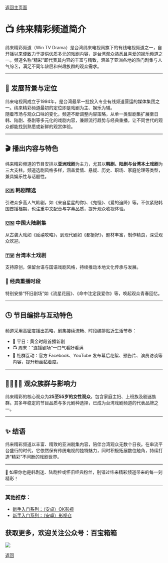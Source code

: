 [返回主页面](..)

# 📺 纬来精彩频道简介

纬来精彩频道（Win TV Drama）是台湾纬来电视网旗下的有线电视频道之一，自开播以来便致力于提供优质多元的戏剧内容，是台湾观众熟悉且喜爱的娱乐频道之一。频道名称“精彩”即代表其内容的丰富与精致，涵盖了亚洲各地的热门剧集与人气综艺，满足不同年龄层和兴趣族群的观众需求。

---

## 🏁 发展背景与定位

纬来电视网成立于1994年，是台湾最早一批投入专业有线频道营运的媒体集团之一。纬来精彩频道最初的定位即是戏剧为主、娱乐为辅。  
随着市场与观众口味的变化，频道不断调整内容策略，从单一类型剧集扩展至日韩、陆剧、泰剧等多元化的戏剧内容，兼顾流行趋势与经典重播，让不同世代的观众都能找到熟悉或新鲜的观赏体验。

---

## 🎬 播出内容与特色

纬来精彩频道的节目安排以**亚洲戏剧**为主力，尤其以**韩剧、陆剧与台湾本土戏剧**为三大支柱。频道选剧风格多样，涵盖爱情、悬疑、历史、职场、家庭伦理等类型，兼具娱乐性与话题性。

### 🇰🇷 韩剧精选  
引进众多高人气韩剧，如《来自星星的你》、《鬼怪》、《爱的迫降》等。不仅紧贴韩国首播档期，也注重中文配音与字幕品质，提升观众收视体验。

### 🇨🇳 中国大陆剧集  
从古装大戏如《延禧攻略》，到现代剧如《都挺好》，题材丰富，制作精良，深受观众欢迎。

### 🇹🇼 台湾本土戏剧  
支持原创，保留台语与国语戏剧风格，持续推动本地文化传承与发展。

### 🔁 经典重播时段  
特别安排“怀旧剧场”如《流星花园》、《命中注定我爱你》等，唤起观众青春回忆。

---

## 🕒 节目编排与互动特色

频道采用高密度播出策略，剧集接续流畅、时段编排贴近生活节奏：

- 📅 平日：黄金时段首播新剧  
- 📺 周末：“连播剧场”一口气看好看满  
- 📲 社群互动：官方 Facebook、YouTube 发布幕后花絮、预告片、演员访谈等内容，提升粉丝黏着度。

---

## 👨‍👩‍👧‍👦 观众族群与影响力

纬来精彩的核心观众为**25至55岁的女性观众**，包含家庭主妇、上班族及剧迷族群。其多年稳定的节目品质与多元剧种选择，已成为台湾戏剧频道的代表品牌之一。

---

## ✨ 结语

纬来精彩频道以丰富、精致的亚洲剧集内容，陪伴台湾观众无数个日夜。在串流平台盛行的时代，它依然保有传统电视的独特魅力，同时积极拓展数位触角，持续打造“精彩”不间断的戏剧世界。

---

📣 如果你也是韩剧迷、陆剧控或怀旧经典粉丝，别错过纬来精彩频道带来的每一刻精彩！


---

### 其他推荐：
*   [新手入门系列：（安卓）OK影视](./docs/022_OK_Pro.md)
*   [新手入门系列：（安卓）影视仓](../docs/017_YingShiCang.md)

## 获取更多，欢迎关注公众号：百宝箱箱
<img src="../assets/GongZhongHao.png" style="max-width:100%; height:auto;">

[返回](..)
